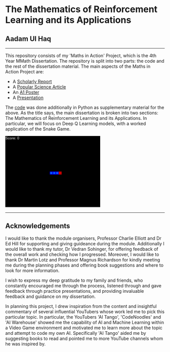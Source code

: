 # The Mathematics of Reinforcement Learning and its Applications
## Aadam Ul Haq
---
This repository consists of my 'Maths in Action' Project, which is the 4th Year MMath Dissertation. 
The repository is split into two parts: the code and the rest of the dissertation material.
The main aspects of the Maths in Action Project are:
  - A [Scholarly Report](Dissertation/Scholarly%20Report%20(Main%20Dissertation).pdf)
  - A [Popular Science Article](Dissertation/Popular%20Science%20Article.pdf)
  - An [A1 Poster](Dissertation/Poster.pdf)
  - A [Presentation](Dissertation/Presentation%20(PDF).pdf)

The [code](Code) was done additionally in Python as supplementary material for the above. 
As the title says, the main dissertation is broken into two sections: The Mathematics of Reinforcement Learning and its Applications. In particular, we will focus on Deep Q Learning models, with a worked application of the Snake Game.

<img src="Code/Example/140.gif" alt="alt text" width="300">

---

## Acknowledgements

I would like to thank the module organisers, Professor Charlie Elliott and Dr Ed Hill for supporting and giving guideance during the module. Additionally I would like to thank my tutor, Dr Vedran Sohinger, for offering feedback of the overall work and checking how I progressed. Moreover, I would like to thank Dr Martin Lotz and Professor Magnus Richardson for kindly meeting me during the planning phases and offering book suggestions and where to look for more information.

I wish to express my deep gratitude to my family and friends, who constantly encouraged me through the process, listened through and gave feedback through practice presentations, and providing invaluable feedback and guidance on my dissertation.

In planning this project, I drew inspiration from the content and insightful commentary of several influential YouTubers whose work led me to pick this particular topic. In particular, the YouTubers 'AI Tango', 'CodeNoodles' and 'AI Warehouse' showed me the capability of AI and Machine Learning within a Video Game environment and motivated me to learn more about the topic and attempt to code my own AI. Specifically 'AI Tango' aided me by suggesting books to read and pointed me to more YouTube channels whom he was inspired by.
